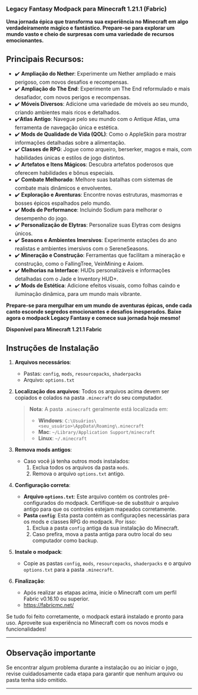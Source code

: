<!-- <img src="https://raw.githubusercontent.com/GabrielBarbosa0/EPIC-FANTASY-MODPACK/master/image/imagem-repositorio-github.png"/>-->

### Legacy Fantasy Modpack para Minecraft 1.21.1 (Fabric)

**Uma jornada épica que transforma sua experiência no Minecraft em algo verdadeiramente mágico e fantástico. Prepare-se para explorar um mundo vasto e cheio de surpresas com uma variedade de recursos emocionantes.**

## Principais Recursos:

- ✔️ **Ampliação do Nether**: Experimente um Nether ampliado e mais perigoso, com novos desafios e recompensas.
- ✔️ **Ampliação do The End**: Experimente um The End reformulado e mais desafiador, com novos perigos e recompensas.
- ✔️ **Móveis Diversos**: Adicione uma variedade de móveis ao seu mundo, criando ambientes mais ricos e detalhados.
- ✔️**Atlas Antigo**: Navegue pelo seu mundo com o Antique Atlas, uma ferramenta de navegação única e estética.
- ✔️ **Mods de Qualidade de Vida (QOL)**: Como o AppleSkin para mostrar informações detalhadas sobre a alimentação.
- ✔️ **Classes de RPG**: Jogue como arqueiro, berserker, magos e mais, com habilidades únicas e estilos de jogo distintos.
- ✔️ **Artefatos e Itens Mágicos**: Descubra artefatos poderosos que oferecem habilidades e bônus especiais.
- ✔️ **Combate Melhorado**: Melhore suas batalhas com sistemas de combate mais dinâmicos e envolventes.
- ✔️ **Exploração e Aventuras**: Encontre novas estruturas, masmorras e bosses épicos espalhados pelo mundo.
- ✔️ **Mods de Performance**: Incluindo Sodium para melhorar o desempenho do jogo.
- ✔️ **Personalização de Elytras**: Personalize suas Elytras com designs únicos.
- ✔️ **Seasons e Ambientes Imersivos**: Experimente estações do ano realistas e ambientes imersivos com o SereneSeasons.
- ✔️ **Mineração e Construção**: Ferramentas que facilitam a mineração e construção, como o FallingTree, VeinMining e Axiom.
- ✔️ **Melhorias na Interface**: HUDs personalizáveis e informações detalhadas com o Jade e Inventory HUD+.
- ✔️ **Mods de Estética**: Adicione efeitos visuais, como folhas caindo e iluminação dinâmica, para um mundo mais vibrante.

**Prepare-se para mergulhar em um mundo de aventuras épicas, onde cada canto esconde segredos emocionantes e desafios inesperados. Baixe agora o modpack Legacy Fantasy e comece sua jornada hoje mesmo!**

**Disponível para Minecraft 1.21.1 Fabric**

## Instruções de Instalação 

1. **Arquivos necessários**:
   - Pastas: `config`, `mods`, `resourcepacks`, `shaderpacks`
   - Arquivo: `options.txt`

2. **Localização dos arquivos**:
   Todos os arquivos acima devem ser copiados e colados na pasta `.minecraft` do seu computador.

   > **Nota**: A pasta `.minecraft` geralmente está localizada em:
   > - **Windows**: `C:\Usuários\<seu_usuário>\AppData\Roaming\.minecraft`
   > - **Mac**: `~/Library/Application Support/minecraft`
   > - **Linux**: `~/.minecraft`

3. **Remova mods antigos**:
   - Caso você já tenha outros mods instalados:
     1. Exclua todos os arquivos da pasta `mods`.
     2. Remova o arquivo `options.txt` antigo.

4. **Configuração correta**:
   - **Arquivo `options.txt`**: Este arquivo contém os controles pré-configurados do modpack. Certifique-se de substituir o arquivo antigo para que os controles estejam mapeados corretamente.
   - **Pasta `config`**: Esta pasta contém as configurações necessárias para os mods e classes RPG do modpack. Por isso:
     1. Exclua a pasta `config` antiga da sua instalação do Minecraft.
     2. Caso prefira, mova a pasta antiga para outro local do seu computador como backup.

5. **Instale o modpack**:
   - Copie as pastas `config`, `mods`, `resourcepacks`, `shaderpacks` e o arquivo `options.txt` para a pasta `.minecraft`.

6. **Finalização**:
   - Após realizar as etapas acima, inicie o Minecraft com um perfil Fabric v0.16.10 ou superior.
   - https://fabricmc.net/

Se tudo foi feito corretamente, o modpack estará instalado e pronto para uso. Aproveite sua experiência no Minecraft com os novos mods e funcionalidades!

---

## Observação importante
Se encontrar algum problema durante a instalação ou ao iniciar o jogo, revise cuidadosamente cada etapa para garantir que nenhum arquivo ou pasta tenha sido omitido.

---


